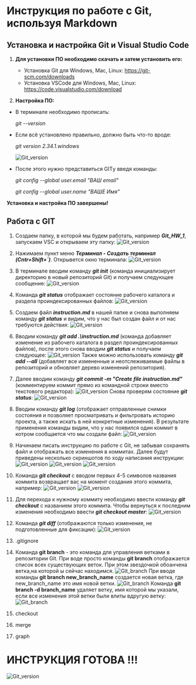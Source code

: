 # Инструкция по работе с Git, используя Markdown

## Установка и настройка Git и Visual Studio Code

1. **Для установки ПО необходимо скачать и затем установить его:**
    - Установка Git для Windows, Mac, Linux: <https://git-scm.com/downloads>
    - Установка VSCode для Windows, Mac, Linux: <https://code.visualstudio.com/download>

2. **Настройка ПО:**

- В терминале необходимо прописать:

    *git --version*

- Если всё установлено правильно, должно быть что-то вроде: 

    *git version 2.34.1.windows*

    ![Git_version](/Skrin/Git_version.JPG)

- После этого нужно представиться GITу введя команды:

    *git config --global user.email "ВАШ email"*

    *git config --global user.name "ВАШЕ Имя"*

**Установка и настройка ПО завершены!**

## Работа с GIT

1. Cоздаем папку, в которой мы будем работать, например ***Git_HW_1***, запускаем VSC и открываем эту папку:
![Git_version](/Skrin/VSC_open.JPG)

2. Нажимаем пункт меню ***Терминал - Создать терминал (Cntr+Shift+`)***. Открывется окно терминала:
![Git_version](/Skrin/VSC_terminal.JPG)

3. В терминале вводим команду ***git init*** (команда инициализирует директорию в новый репозиторий Git) и получаем следующее сообщение:
![Git_version](/Skrin/VSC_Git_init.JPG)

4. Команда ***git status*** отображает состояние рабочего каталога и раздела проиндексированных файлов:
![Git_version](/Skrin/Git_status.JPG)

5. Создаем файл ***instruction.md*** в нашей папке и снова выполняем команду ***git status*** и видим, что у нас был создан файл и от нас требуются действия:
![Git_version](/Skrin/Git_status_1.JPG)

6. Вводим команду ***git add .\instruction.md*** (команда добавляет изменение из рабочего каталога в раздел проиндексированных файлов), после этого снова вводим ***git status*** и получаем следующее:
![Git_version](Skrin/Git_add.JPG)
Также можно использовать команду ***git add --all*** (добавляет все измененные и неотслеживаемые файлы в репозиторий и обновляет дерево изменений репозитория).

7. Далее вводим команду ***git commit -m "Create file instruction.md"*** (комментируем коммит прямо из командной строки вместо текстового редактора):
![Git_version](/Skrin/Git_commit.JPG)
Снова проверям состояние ***git status***:
![Git_version](/Skrin/Git_status_commit.JPG)

8. Вводим команду ***git log*** (отображает отправленные снимки состояния и позволяет просматривать и фильтровать историю проекта, а также искать в ней конкретные изменения). В результате применения команды видим, что у нас появился один коммит в котром сообщается что мы создали файл:
![Git_version](/Skrin/Git_log_1.JPG)

9. Начинаем писать инструкцию по работе с Git, не забывая сохранять файл и отображать все изменения в коммитах. Далее будут приведены несколько скриншотов по ходу написания инструкции:
![Git_version](/Skrin/Instruction_1.JPG)
![Git_version](/Skrin/Instruction_2.JPG)
![Git_version](/Skrin/Instruction_3.JPG)

10. Команда ***git checkout*** с вводом первых 4-5 символов названия коммита возвращает вас на момент создания этого коммита, например:
![Git_version](/Skrin/Git_checkout_1.JPG)
![Git_version](/Skrin/Git_checkout_2.JPG)

11. Для перехода к нужному коммиту необходимо ввести команду ***git checkout*** с названием этого коммита. Чтобы вернуться к последним изменения необходимо ввести ***git checkout master***:
![Git_version](/Skrin/Git_checkout_3.JPG)

12. Команда ***git diff*** (отображаются только изменения, не подготовленные для фиксации):
![Git_version](/Skrin/Git_diff.JPG)

13. .gitignore

14. Команда **git branch** - это команда для управления ветками в репозитории Git. 
При воде просто команды **git branch** отображается список всех существующих веток. При этом звездочкой обоанчена ветка,на которой ы сейчас находимся.
![Git_branch](./Skrin/Git_branch.JPG)
При вводе команды **git branch new_branch_name** создается новая ветка, где new_branch_name это имя новой ветки.
![Git_branch](./Skrin/Git_branch_1.JPG)
Команда **git branch -d branch_name** удаляет ветку, имя которой мы указали, если все изменения этой ветки были влиты вдругую ветку:
![Git_branch](./Skrin/Git_branch_d.JPG)

15. checkout

16. merge

17. graph


# ИНСТРУКЦИЯ ГОТОВА !!!
![Git_version](/Skrin/Git_finish.JPG)